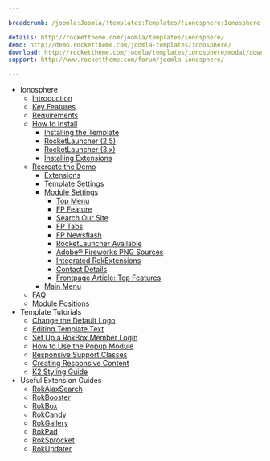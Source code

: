 ```yaml
---

breadcrumb: /joomla:Joomla/!templates:Templates/!ionosphere:Ionosphere

details: http://rockettheme.com/joomla/templates/ionosphere/
demo: http://demo.rockettheme.com/joomla-templates/ionosphere/
download: http://rockettheme.com/joomla/templates/ionosphere/modal/downloads
support: http://www.rockettheme.com/forum/joomla-ionosphere/

---
```


* Ionosphere
    * [Introduction]()
    * [Key Features](INDEX.md#key-features)
    * [Requirements](INDEX.md#requirements)
    * [How to Install](../../platform/templates.md#how-to-install)
        * [Installing the Template](../../platform/templates.md#how-to-install-a-joomla-template)
        * [RocketLauncher (2.5)](../../platform/install_joomla_25.md)
        * [RocketLauncher (3.x)](../../platform/install_joomla_3x.md)
        * [Installing Extensions](../../platform/extensions.md#how-to-install-an-extension)
    * [Recreate the Demo](demo.md)
        * [Extensions](demo.md#recommended-extensions)
        * [Template Settings](demo_override.md)
        * [Module Settings](demo.md#module-settings)
            * [Top Menu](demo_module_1.md)
            * [FP Feature](demo_module_2.md)
            * [Search Our Site](demo_module_3.md)
            * [FP Tabs](demo_module_4.md)
            * [FP Newsflash](demo_module_5.md)
            * [RocketLauncher Available](demo_module_6.md)
            * [Adobe® Fireworks PNG Sources](demo_module_7.md)
            * [Integrated RokExtensions](demo_module_8.md)
            * [Contact Details](demo_module_9.md)
            * [Frontpage Article: Top Features](demo_module_10.md)
        * [Main Menu](demo.md#menu-settings)
    * [FAQ](faq.md)
    * [Module Positions](positions.md)
* Template Tutorials
    * [Change the Default Logo](../../basic/how_to_edit_the_logo.md)
    * [Editing Template Text](../../basic/how_to_edit_template_text.md)
    * [Set Up a RokBox Member Login](../../basic/how_to_set_up_a_rokbox_member_login.md)
    * [How to Use the Popup Module](../../basic/how_to_use_popup_module.md)
    * [Responsive Support Classes](../../basic/responsive_support_classes.md)
    * [Creating Responsive Content](../../basic/creating_responsive_content.md)
    * [K2 Styling Guide](../../basic/k2_styling_guide.md)
* Useful Extension Guides
    * [RokAjaxSearch](../../extensions/rokajaxsearch/)
    * [RokBooster](../../extensions/rokbooster/)
    * [RokBox](../../extensions/rokbox/)
    * [RokCandy](../../extensions/rokcandy)
    * [RokGallery](../../extensions/rokgallery/)
    * [RokPad](../../extensions/rokpad/)
    * [RokSprocket](../../extensions/roksprocket/)
    * [RokUpdater](../../extensions/rokupdater/)